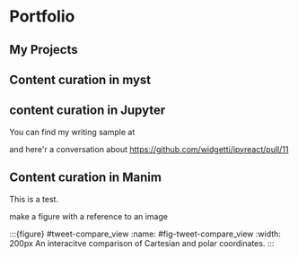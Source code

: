# Portfolio

## My Projects


## Content curation in myst

## content curation in Jupyter

You can find my writing sample at


and here'r a conversation about 
https://github.com/widgetti/ipyreact/pull/11

## Content curation in Manim


This is a test.

make a figure with a reference to an image

:::{figure} #tweet-compare_view
:name: #fig-tweet-compare_view
:width: 200px
An interacitve comparison of  Cartesian and polar coordinates.
:::
